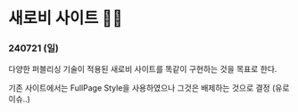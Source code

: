 # 새로비 사이트 💚💛

### 240721 (일)
다양한 퍼블리싱 기술이 적용된 새로비 사이트를 똑같이 구현하는 것을 목표로 한다. 

기존 사이트에서는 FullPage Style을 사용하였으나 그것은 배제하는 것으로 결정 (유로 이슈..)

